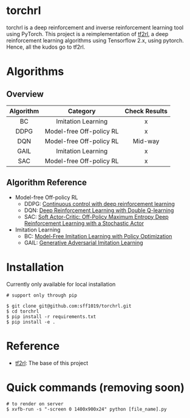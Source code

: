 # torchrl

torchrl is a deep reinforcement and inverse reinforcement learning tool using PyTorch.
This project is a reimplementation of [tf2rl](https://github.com/keiohta/tf2rl), a deep reinforcement learning algorithms using Tensorflow 2.x, using pytorch.
Hence, all the kudos go to tf2rl.

# Algorithms

## Overview

|Algorithm|Category|Check Results|
|:----:|:---:|:----:|
|BC|Imitation Learning| x|
|DDPG|Model-free Off-policy RL| x |
|DQN|Model-free Off-policy RL| Mid-way|
|GAIL|Imitation Learning| x|
|SAC|Model-free Off-policy RL| x|

## Algorithm Reference

- Model-free Off-policy RL
  - DDPG: [Continuous control with deep reinforcement learning](https://arxiv.org/abs/1509.02971)
  - DQN: [Deep Reinforcement Learning with Double Q-learning](https://arxiv.org/abs/1509.06461)
  - SAC: [Soft Actor-Critic: Off-Policy Maximum Entropy Deep Reinforcement Learning with a Stochastic Actor](https://arxiv.org/abs/1801.01290)
- Imitation Learning
  - BC: [Model-Free Imitation Learning with Policy Optimization](https://arxiv.org/abs/1605.08478)
  - GAIL: [Generative Adversarial Imitation Learning](https://arxiv.org/abs/1606.03476)

# Installation

Currently only available for local installation
```
# support only through pip

$ git clone git@github.com:sff1019/torchrl.git
$ cd torchrl
$ pip install -r requirements.txt
$ pip install -e .
```

# Reference
- [tf2rl](https://github.com/keiohta/tf2rl): The base of this project


# Quick commands (removing soon)
```
# to render on server
$ xvfb-run -s "-screen 0 1400x900x24" python [file_name].py
```
